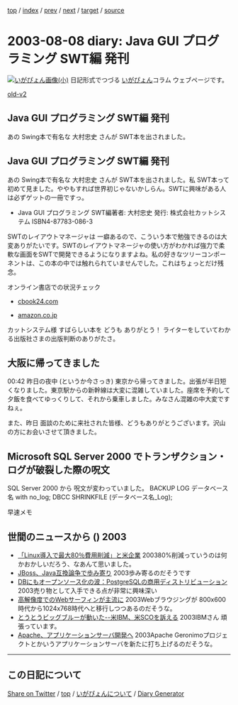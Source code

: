 [top](../index.html) 
 / [index](index.html) 
 / [prev](ig030806.html) 
 / [next](ig030809.html) 
 / [target](https://igapyon.github.io/diary/2003/ig030808.html) 
 / [source](https://github.com/igapyon/diary/blob/gh-pages/2003/ig030808.html.src.md) 

2003-08-08 diary: Java GUI プログラミング SWT編 発刊
=====================================================================================================
[![いがぴょん画像(小)](https://igapyon.github.io/diary/images/iga200306s.jpg "いがぴょん")](https://igapyon.github.io/diary/memo/memoigapyon.html) 日記形式でつづる [いがぴょん](https://igapyon.github.io/diary/memo/memoigapyon.html)コラム ウェブページです。

[old-v2](ig030808-orig.html)

## Java GUI プログラミング SWT編 発刊

あの Swing本で有名な 大村忠史 さんが SWT本を出されました。


## Java GUI プログラミング SWT編 発刊

あの Swing本で有名な 大村忠史 さんが SWT本を出されました。私 SWT本って初めて見ました。ややもすれば世界初じゃないかしらん。SWTに興味がある人は必ずゲットの一冊ですっ。

* Java GUI プログラミング SWT編著者: 大村忠史
  発行: 株式会社カットシステム
  ISBN4-87783-086-3

SWTのレイアウトマネージャは 一癖あるので、こういう本で勉強できるのは大変ありがたいです。SWTのレイアウトマネージャの使い方がわかれば強力で柔軟な画面をSWTで開発できるようになりますよね。私の好きなツリーコンポーネントは、この本の中では触れられていませんでした。これはちょっとだけ残念。

オンライン書店での状況チェック

* [cbook24.com](http://www.cbook24.com/bm_detail.asp?sku=4877830863)
  
* [amazon.co.jp](http://www.amazon.co.jp/exec/obidos/ASIN/4877830863/hatena-22/ref%3Dnosim/250-0162369-6920232)

カットシステム様 すばらしい本を どうも ありがとう！ ライターをしていてわかる出版社さまの出版判断のありがたさ。

## 大阪に帰ってきました

00:42 昨日の夜中 (というか今さっき) 東京から帰ってきました。出張が半日短くなりました。東京駅からの新幹線は大変に混雑していました。座席を予約して夕飯を食べてゆっくりして、それから乗車しました。みなさん混雑の中大変ですねぇ。

また、昨日 面談のために来社された皆様、どうもありがとうございます。沢山の方にお会いさせて頂きました。

## Microsoft SQL Server 2000 でトランザクション・ログが破裂した際の呪文

SQL Server 2000 から 呪文が変わっていました。
BACKUP LOG データベース名 with no_log;
      DBCC SHRINKFILE (データベース名_Log); 

早速メモ

## 世間のニュースから () 2003

* [「Linux導入で最大80％費用削減」と米企業](http://www.zdnet.co.jp/news/0308/06/nebt_24.html)  200380%削減っていうのは何かおかしいだろう、なあんて思いました。
* [JBoss、Java互換論争で歩み寄り](http://www.zdnet.co.jp/news/0308/01/nebt_07.html)  2003歩み寄るのだそうです 
* [DBにもオープンソース化の波：PostgreSQLの商用ディストリビューション](http://japan.cnet.com/news/ent/story/0,2000047623,20060381,00.htm)  2003売り物として入手できる点が非常に興味深い 
* [高解像度でのWebサーフィンが主流に](http://www.zdnet.co.jp/news/0308/08/nebt_04.html)  2003Webブラウジングが 800x600時代から1024x768時代へと移行しつつあるのだそうな。
* [とうとうビッグブルーが動いた--米IBM、米SCOを訴える](http://japan.cnet.com/news/ent/story/0,2000047623,20060398,00.htm)  2003IBMさん 頑張っています。
* [Apache、アプリケーションサーバ開発へ](http://www.zdnet.co.jp/news/0308/08/nebt_08.html)  2003Apache Geronimoプロジェクトとかいうアプリケーションサーバを新たに打ち上げるのだそうな。


----------------------------------------------------------------------------------------------------

## この日記について

[Share on Twitter](https://twitter.com/intent/tweet?hashtags=igapyon%2Cdiary%2C%E3%81%84%E3%81%8C%E3%81%B4%E3%82%87%E3%82%93&text=Java+GUI+%E3%83%97%E3%83%AD%E3%82%B0%E3%83%A9%E3%83%9F%E3%83%B3%E3%82%B0+SWT%E7%B7%A8+%E7%99%BA%E5%88%8A&url=https%3A%2F%2Figapyon.github.io%2Fdiary%2F2003%2Fig030808.html) / [top](../index.html) / [いがぴょんについて](https://igapyon.github.io/diary/memo/memoigapyon.html) / [Diary Generator](https://github.com/igapyon/igapyonv3)
